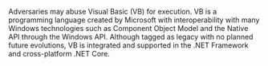 Adversaries may abuse Visual Basic (VB) for execution. VB is a programming language created by Microsoft with interoperability with many Windows technologies such as Component Object Model and the Native API through the Windows API. Although tagged as legacy with no planned future evolutions, VB is integrated and supported in the .NET Framework and cross-platform .NET Core.
